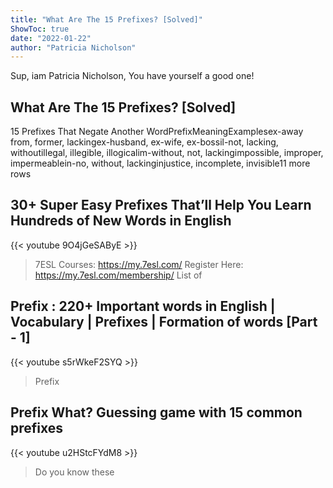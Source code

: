 ```yaml
---
title: "What Are The 15 Prefixes? [Solved]"
ShowToc: true 
date: "2022-01-22"
author: "Patricia Nicholson" 
---
```


Sup, iam Patricia Nicholson, You have yourself a good one!
## What Are The 15 Prefixes? [Solved]
15 Prefixes That Negate Another WordPrefixMeaningExamplesex-away from, former, lackingex-husband, ex-wife, ex-bossil-not, lacking, withoutillegal, illegible, illogicalim-without, not, lackingimpossible, improper, impermeablein-no, without, lackinginjustice, incomplete, invisible11 more rows

## 30+ Super Easy Prefixes That’ll Help You Learn Hundreds of New Words in English
{{< youtube 9O4jGeSAByE >}}
>7ESL Courses: https://my.7esl.com/ Register Here: https://my.7esl.com/membership/ List of 

## Prefix : 220+ Important words in English | Vocabulary | Prefixes |  Formation of words [Part - 1]
{{< youtube s5rWkeF2SYQ >}}
>Prefix

## Prefix What? Guessing game with 15 common prefixes
{{< youtube u2HStcFYdM8 >}}
>Do you know these 

